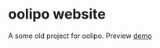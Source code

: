 # oolipo website
A some old project for oolipo.
Preview [demo](https://likeaprothemes.com/stuff/oolipo/build/)
